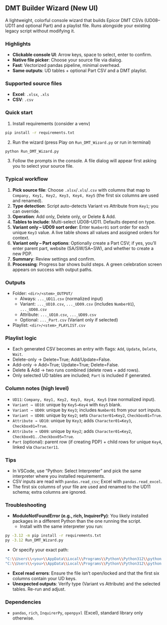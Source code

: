 ## DMT Builder Wizard (New UI)

A lightweight, colorful console wizard that builds Epicor DMT CSVs (UD08–UD11 and optional Part) and a playlist file. Runs alongside your existing legacy script without modifying it.

### Highlights
- **Clickable console UI**: Arrow keys, space to select, enter to confirm.
- **Native file picker**: Choose your source file via dialog.
- **Fast**: Vectorized pandas pipeline, minimal overhead.
- **Same outputs**: UD tables + optional Part CSV and a DMT playlist.

### Supported source files
- **Excel**: `.xlsx`, `.xls`
- **CSV**: `.csv`

### Quick start
1) Install requirements (consider a venv)
```bash
pip install -r requirements.txt
```

2) Run the wizard (press Play on `Run_DMT_Wizard.py` or run in terminal)
```bash
python Run_DMT_Wizard.py
```

3) Follow the prompts in the console. A file dialog will appear first asking you to select your source file.

### Typical workflow
1) **Pick source file**: Choose `.xlsx`/`.xls`/`.csv` with columns that map to `Company, Key1, Key2, Key3, Key4, Key5` (the first six columns are used and renamed).
2) **Type detection**: Script auto-detects Variant vs Attribute from `Key1`; you can override.
3) **Operation**: Add only, Delete only, or Delete & Add.
4) **Tables to include**: Multi-select UD08–UD11. Defaults depend on type.
5) **Variant only – UD09 sort order**: Enter `Number01` sort order for each unique `Key3` value. A live table shows all values and assigned orders for context.
6) **Variant only – Part options**: Optionally create a Part CSV; if yes, you’ll enter parent part, website (SA/SW/SA~SW), and whether to create a new PDP.
7) **Summary**: Review settings and confirm.
8) **Processing**: Progress bar shows build steps. A green celebration screen appears on success with output paths.

### Outputs
- Folder: `<dir>/<stem>_OUTPUT/`
  - Always: `..._UD11.csv` (normalized input)
  - Variant: `..._UD10.csv`, `..._UD09.csv` (includes `Number01`), `..._UD08.csv`
  - Attribute: `..._UD10.csv`, `..._UD09.csv`
  - Optional: `..._Part.csv` (Variant only if selected)
- Playlist: `<dir>/<stem>_PLAYLIST.csv`

### Playlist logic
- Each generated CSV becomes an entry with flags: `Add`, `Update`, `Delete`, `Wait`.
- Delete-only → Delete=True; Add/Update=False.
- Add-only → Add=True; Update=True; Delete=False.
- Delete & Add → two runs combined (delete rows + add rows).
- Only selected UD tables are included; `Part` is included if generated.

### Column notes (high level)
- `UD11`: `Company, Key1, Key2, Key3, Key4, Key5` (raw normalized input).
- `Variant → UD10`: unique by `Key5→Key4` with `Key5` blank.
- `Variant → UD09`: unique by `Key3`; includes `Number01` from your sort inputs.
- `Variant → UD08`: unique by `Key2`; sets `Character01=Key2`, `Checkbox01=True`.
- `Attribute → UD10`: unique by `Key3`; adds `Character01=Key3`, `Checkbox01=True`.
- `Attribute → UD09`: unique by `Key2`; adds `Character01=Key2`, `Checkbox01..Checkbox05=True`.
- `Part` (optional): parent row (if creating PDP) + child rows for unique `Key4`, linked via `Character11`.

### Tips
- In VSCode, use “Python: Select Interpreter” and pick the same interpreter where you installed requirements.
- CSV inputs are read with `pandas.read_csv`; Excel with `pandas.read_excel`.
- The first six columns of your file are used and renamed to the UD11 schema; extra columns are ignored.

### Troubleshooting
- **ModuleNotFoundError (e.g., rich, InquirerPy)**: You likely installed packages in a different Python than the one running the script.
  - Install with the same interpreter you run: 
```bash
py -3.12 -m pip install -r requirements.txt
py -3.12 Run_DMT_Wizard.py
```
  - Or specify your exact path: 
```bash
"C:\\Users\\<you>\\AppData\\Local\\Programs\\Python\\Python312\\python.exe" -m pip install -r requirements.txt
"C:\\Users\\<you>\\AppData\\Local\\Programs\\Python\\Python312\\python.exe" Run_DMT_Wizard.py
```
- **Excel read errors**: Ensure the file isn’t open/locked and that the first six columns contain your UD keys.
- **Unexpected outputs**: Verify type (Variant vs Attribute) and the selected tables. Re-run and adjust.

### Dependencies
- `pandas`, `rich`, `InquirerPy`, `openpyxl` (Excel), standard library only otherwise.